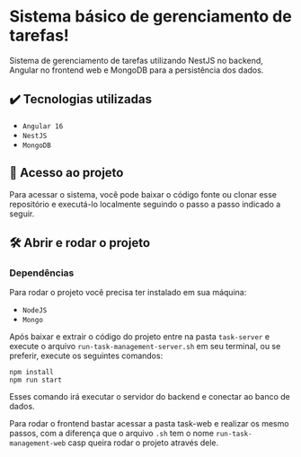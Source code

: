 # Sistema básico de gerenciamento de tarefas!
Sistema de gerenciamento de tarefas utilizando NestJS no backend, Angular no frontend web e MongoDB para a persistência dos dados.

## ✔️ Tecnologias utilizadas

- ``Angular 16``
- ``NestJS``
- ``MongoDB``

## 📁 Acesso ao projeto
Para acessar o sistema, você pode baixar o código fonte ou clonar esse repositório e executá-lo localmente seguindo o passo a passo indicado a seguir.

## 🛠️ Abrir e rodar o projeto
### Dependências
Para rodar o projeto você precisa ter instalado em sua máquina:
- ``NodeJS``
- ``Mongo``

Após baixar e extrair o código do projeto entre na pasta ``task-server`` e execute o arquivo ``run-task-management-server.sh`` em seu terminal, ou se preferir, execute os seguintes comandos:

```
npm install
npm run start
```
Esses comando irá executar o servidor do backend e conectar ao banco de dados.

Para rodar o frontend bastar acessar a pasta task-web e realizar os mesmo passos, com a diferença que o arquivo ``.sh`` tem o nome ``run-task-management-web`` casp queira rodar o projeto através dele.
